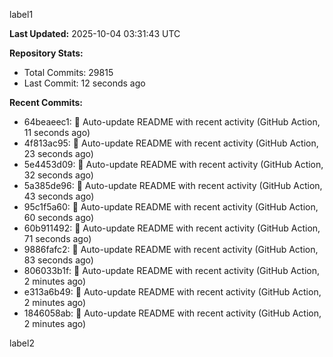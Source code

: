 
label1 
<!-- ACTIVITY_START -->
**Last Updated:** 2025-10-04 03:31:43 UTC

**Repository Stats:**
- Total Commits: 29815
- Last Commit: 12 seconds ago

**Recent Commits:**
- 64beaeec1: 🤖 Auto-update README with recent activity (GitHub Action, 11 seconds ago)
- 4f813ac95: 🤖 Auto-update README with recent activity (GitHub Action, 23 seconds ago)
- 5e4453d09: 🤖 Auto-update README with recent activity (GitHub Action, 32 seconds ago)
- 5a385de96: 🤖 Auto-update README with recent activity (GitHub Action, 43 seconds ago)
- 95c1f5a60: 🤖 Auto-update README with recent activity (GitHub Action, 60 seconds ago)
- 60b911492: 🤖 Auto-update README with recent activity (GitHub Action, 71 seconds ago)
- 9886fafc2: 🤖 Auto-update README with recent activity (GitHub Action, 83 seconds ago)
- 806033b1f: 🤖 Auto-update README with recent activity (GitHub Action, 2 minutes ago)
- e313a6b49: 🤖 Auto-update README with recent activity (GitHub Action, 2 minutes ago)
- 1846058ab: 🤖 Auto-update README with recent activity (GitHub Action, 2 minutes ago)
<!-- ACTIVITY_END -->

label2
